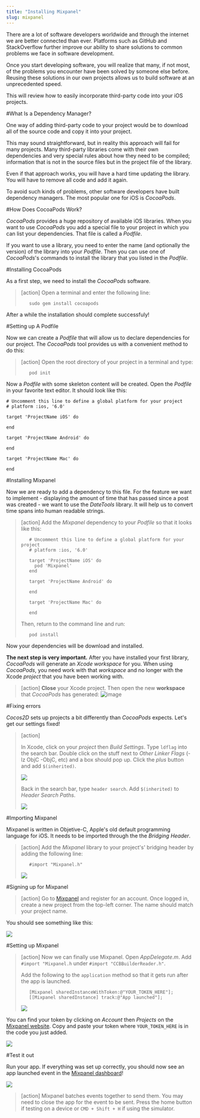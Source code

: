 ```yaml
---
title: "Installing Mixpanel"
slug: mixpanel
---
```


There are a lot of software developers worldwide and through the internet we are better connected than ever. Platforms such as GitHub and StackOverflow further improve our ability to share solutions to common problems we face in software development.

Once you start developing software, you will realize that many, if not most, of the problems you encounter have been solved by someone else before. Reusing these solutions in our own projects allows us to build software at an unprecedented speed.

This will review how to easily incorporate third-party code into your iOS projects.

#What Is a Dependency Manager?

One way of adding third-party code to your project would be to download all of the source code and copy it into your project.

This may sound straightforward, but in reality this approach will fail for many projects. Many third-party libraries come with their own dependencies and very special rules about how they need to be compiled; information that is not in the source files but in the project file of the library.

Even if that approach works, you will have a hard time updating the library. You will have to remove all code and add it again.

To avoid such kinds of problems, other software developers have built dependency managers. The most popular one for iOS is _CocoaPods_.

#How Does CocoaPods Work?

_CocoaPods_ provides a huge repository of available iOS libraries. When you want to use _CocoaPods_ you add a special file to your project in which you can list your dependencies. That file is called a _Podfile_.

If you want to use a library, you need to enter the name (and optionally the version) of the library into your _Podfile_. Then you can use one of _CocoaPods_'s commands to install the library that you listed in the _Podfile_.

#Installing CocoaPods

As a first step, we need to install the _CocoaPods_ software.

> [action]
> Open a terminal and enter the following line:
>
>        sudo gem install cocoapods

After a while the installation should complete successfuly!

#Setting up A Podfile

Now we can create a _Podfile_ that will allow us to declare dependencies for our project. The _CocoaPods_ tool provides us with a convenient method to do this:

> [action]
> Open the root directory of your project in a terminal and type:
>
>        pod init

Now a _Podfile_ with some skeleton content will be created. Open the _Podfile_ in your favorite text editor. It should look like this:

    # Uncomment this line to define a global platform for your project
    # platform :ios, '6.0'

    target 'ProjectName iOS' do

    end

    target 'ProjectName Android' do

    end

    target 'ProjectName Mac' do

    end

#Installing Mixpanel

Now we are ready to add a dependency to this file. For the feature we want to implement - displaying the amount of time that has passed since a post was created - we want to use the _DateTools_ library.
It will help us to convert time spans into human readable strings.

> [action]
> Add the _Mixpanel_ dependency to your _Podfile_ so that it looks like this:
>
>        # Uncomment this line to define a global platform for your project
>        # platform :ios, '6.0'
>    
>        target 'ProjectName iOS' do
>          pod 'Mixpanel'
>        end
>    
>        target 'ProjectName Android' do
>    
>        end
>
>        target 'ProjectName Mac' do
>    
>        end
>
> Then, return to the command line and run:
>
>        pod install

Now your dependencies will be download and installed.

**The next step is very important.** After you have installed your first library, _CocoaPods_ will generate an _Xcode workspace_ for you. When using _CocoaPods_, you need work with that _workspace_ and no longer with the Xcode _project_ that you have been working with.

> [action]
> **Close** your Xcode project. Then open the new **workspace** that _CocoaPods_ has generated:
> ![image](workspace.png)

#Fixing errors

_Cocos2D_ sets up projects a bit differently than _CocoaPods_ expects. Let's get our settings fixed!

> [action]
> 
> In Xcode, click on your *project* then *Build Settings*. Type `ldflag` into the search bar. Double click on the stuff next to *Other Linker Flags* (-lz ObjC -ObjC, etc) and a box should pop up. Click the *plus* button and add `$(inherited)`.
>
> ![](./ldflag.png)
>
> Back in the search bar, type `header search`. Add `$(inherited)` to *Header Search Paths*.
>
> ![](./header_search.png)

#Importing Mixpanel

Mixpanel is written in Objetive-C, Apple's old default programming language for iOS. It needs to be imported through the the _Bridging Header_.

> [action]
> Add the _Mixpanel_ library to your project's' bridging header by adding the following line:
>
>        #import "Mixpanel.h"
>
> ![](./bridge.png)

#Signing up for Mixpanel

> [action]
> Go to [Mixpanel](https://mixpanel.com/register/) and register for an account. Once logged in, create a new project from the top-left corner. The name should match your project name.

You should see something like this:

![](./new_mixpanel.png)

#Setting up Mixpanel

> [action]
> Now we can finally use Mixpanel. Open _AppDelegate.m_. Add `#import "Mixpanel.h` under `#import "CCBBuilderReader.h"`.
> 
> Add the following to the `application` method so that it gets run after the app is launched.
>
>        [Mixpanel sharedInstanceWithToken:@"YOUR_TOKEN_HERE"];
>        [[Mixpanel sharedInstance] track:@"App launched"];
>
> ![](./app_delegate.png)

You can find your token by clicking on *Account* then *Projects* on the [Mixpanel website](https://mixpanel.com/). Copy and paste your token where `YOUR_TOKEN_HERE` is in the code you just added.

![](./token.png)

#Test it out

Run your app. If everything was set up correctly, you should now see an app launched event in the [Mixpanel dashboard](https://mixpanel.com)!

![](./success.png)

> [action]
> Mixpanel batches events together to send them. You may need to close the app for the event to be sent. Press the home button if testing on a device or `CMD + Shift + H` if using the simulator.
